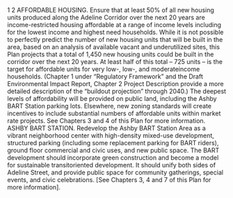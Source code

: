 1
2
AFFORDABLE HOUSING. Ensure that at least 50% of all new housing units
produced along the Adeline Corridor over the next 20 years are income-restricted
housing affordable at a range of income levels including for the lowest income and
highest need households. While it is not possible to perfectly predict the number
of new housing units that will be built in the area, based on an analysis of available
vacant and underutilized sites, this Plan projects that a total of 1,450 new housing
units could be built in the corridor over the next 20 years. At least half of this total
– 725 units – is the target for affordable units for very low-, low-, and moderateincome households. (Chapter 1 under “Regulatory Framework” and the Draft
Environmental Impact Report, Chapter 2 Project Description provide a more
detailed description of the “buildout projection” through 2040.) The deepest levels
of affordability will be provided on public land, including the Ashby BART Station
parking lots. Elsewhere, new zoning standards will create incentives to include
substantial numbers of affordable units within market rate projects. See Chapters
3 and 4 of this Plan for more information.
ASHBY BART STATION. Redevelop the Ashby BART Station Area as a vibrant
neighborhood center with high-density mixed-use development, structured
parking (including some replacement parking for BART riders), ground floor
commercial and civic uses, and new public space. The BART development should
incorporate green construction and become a model for sustainable transitoriented development. It should unify both sides of Adeline Street, and provide
public space for community gatherings, special events, and civic celebrations. [See
Chapters 3, 4 and 7 of this Plan for more information].
